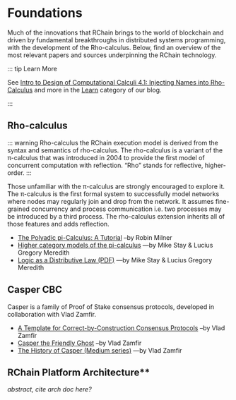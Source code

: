 # Foundations

Much of the innovations that RChain brings to the world of blockchain and driven by fundamental breakthroughs in distributed systems programming, with the development of the Rho-calculus. Below, find an overview of the most relevant papers and sources underpinning the RChain technology.

::: tip Learn More

See [Intro to Design of Computational Calculi 4.1: Injecting Names
into Rho-Calculus][intro] and more in the [Learn][] category of our
blog.

[intro]: https://www.rchain.coop/blog/intro-to-design-of-computational-calculi-4-1-injecting-names-into-rho-calculus/
[Learn]: https://www.rchain.coop/blog/category/developer/learn/

:::


## Rho-calculus
::: warning Rho-calculus
the RChain execution model is derived from the syntax and semantics of rho-calculus. The rho-calculus is a variant of the π-calculus that was introduced in 2004 to provide the first model of concurrent computation with reflection. “Rho” stands for reflective, higher-order.
:::

Those unfamiliar with the π-calculus are strongly encouraged to explore it. The π-calculus is the first formal system to successfully model networks where nodes may regularly join and drop from the network. It assumes fine-grained concurrency and process communication i.e. two processes may be introduced by a third process. The rho-calculus extension inherits all of those features and adds reflection.

- [The Polyadic pi-Calculus: A Tutorial](http://www.lfcs.inf.ed.ac.uk/reports/91/ECS-LFCS-91-180/) –by Robin Milner
- [Higher category models of the pi-calculus](https://arxiv.org/abs/1504.04311) —by Mike Stay &amp; Lucius Gregory Meredith
- [Logic as a Distributive Law (PDF)](https://arxiv.org/pdf/1610.02247v3.pdf) —by Mike Stay &amp; Lucius Gregory Meredith


## Casper CBC
Casper is a family of Proof of Stake consensus protocols, developed in collaboration with Vlad Zamfir.

- [A Template for Correct-by-Construction Consensus Protocols](https://github.com/ethereum/research/blob/master/papers/cbc-consensus/AbstractCBC.pdf) –by Vlad Zamfir
- [Casper the Friendly Ghost](https://github.com/ethereum/research/blob/master/papers/CasperTFG/CasperTFG.pdf) –by Vlad Zamfir
- [The History of Casper (Medium series)](https://medium.com/@Vlad_Zamfir/the-history-of-casper-part-1-59233819c9a9) —by Vlad Zamfir


## RChain Platform Architecture**

_abstract, cite arch doc here?_

